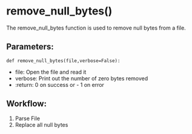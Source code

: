 # remove_null_bytes()
The remove_null_bytes function is used to remove null bytes from a file.
## Parameters:
    def remove_null_bytes(file,verbose=False):
- file: Open the file and read it
- verbose: Print out the number of zero bytes removed
- :return: 0 on success or - 1 on error
## Workflow:
1. Parse File
2. Replace all null bytes